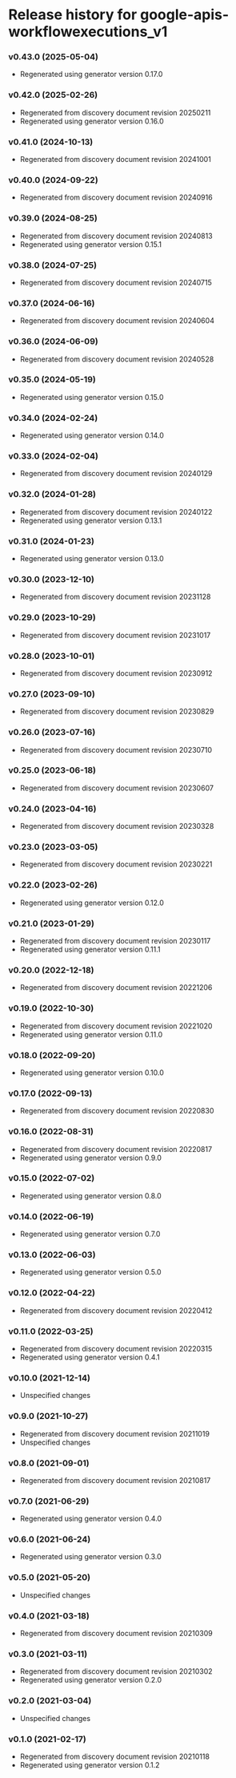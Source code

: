 # Release history for google-apis-workflowexecutions_v1

### v0.43.0 (2025-05-04)

* Regenerated using generator version 0.17.0

### v0.42.0 (2025-02-26)

* Regenerated from discovery document revision 20250211
* Regenerated using generator version 0.16.0

### v0.41.0 (2024-10-13)

* Regenerated from discovery document revision 20241001

### v0.40.0 (2024-09-22)

* Regenerated from discovery document revision 20240916

### v0.39.0 (2024-08-25)

* Regenerated from discovery document revision 20240813
* Regenerated using generator version 0.15.1

### v0.38.0 (2024-07-25)

* Regenerated from discovery document revision 20240715

### v0.37.0 (2024-06-16)

* Regenerated from discovery document revision 20240604

### v0.36.0 (2024-06-09)

* Regenerated from discovery document revision 20240528

### v0.35.0 (2024-05-19)

* Regenerated using generator version 0.15.0

### v0.34.0 (2024-02-24)

* Regenerated using generator version 0.14.0

### v0.33.0 (2024-02-04)

* Regenerated from discovery document revision 20240129

### v0.32.0 (2024-01-28)

* Regenerated from discovery document revision 20240122
* Regenerated using generator version 0.13.1

### v0.31.0 (2024-01-23)

* Regenerated using generator version 0.13.0

### v0.30.0 (2023-12-10)

* Regenerated from discovery document revision 20231128

### v0.29.0 (2023-10-29)

* Regenerated from discovery document revision 20231017

### v0.28.0 (2023-10-01)

* Regenerated from discovery document revision 20230912

### v0.27.0 (2023-09-10)

* Regenerated from discovery document revision 20230829

### v0.26.0 (2023-07-16)

* Regenerated from discovery document revision 20230710

### v0.25.0 (2023-06-18)

* Regenerated from discovery document revision 20230607

### v0.24.0 (2023-04-16)

* Regenerated from discovery document revision 20230328

### v0.23.0 (2023-03-05)

* Regenerated from discovery document revision 20230221

### v0.22.0 (2023-02-26)

* Regenerated using generator version 0.12.0

### v0.21.0 (2023-01-29)

* Regenerated from discovery document revision 20230117
* Regenerated using generator version 0.11.1

### v0.20.0 (2022-12-18)

* Regenerated from discovery document revision 20221206

### v0.19.0 (2022-10-30)

* Regenerated from discovery document revision 20221020
* Regenerated using generator version 0.11.0

### v0.18.0 (2022-09-20)

* Regenerated using generator version 0.10.0

### v0.17.0 (2022-09-13)

* Regenerated from discovery document revision 20220830

### v0.16.0 (2022-08-31)

* Regenerated from discovery document revision 20220817
* Regenerated using generator version 0.9.0

### v0.15.0 (2022-07-02)

* Regenerated using generator version 0.8.0

### v0.14.0 (2022-06-19)

* Regenerated using generator version 0.7.0

### v0.13.0 (2022-06-03)

* Regenerated using generator version 0.5.0

### v0.12.0 (2022-04-22)

* Regenerated from discovery document revision 20220412

### v0.11.0 (2022-03-25)

* Regenerated from discovery document revision 20220315
* Regenerated using generator version 0.4.1

### v0.10.0 (2021-12-14)

* Unspecified changes

### v0.9.0 (2021-10-27)

* Regenerated from discovery document revision 20211019
* Unspecified changes

### v0.8.0 (2021-09-01)

* Regenerated from discovery document revision 20210817

### v0.7.0 (2021-06-29)

* Regenerated using generator version 0.4.0

### v0.6.0 (2021-06-24)

* Regenerated using generator version 0.3.0

### v0.5.0 (2021-05-20)

* Unspecified changes

### v0.4.0 (2021-03-18)

* Regenerated from discovery document revision 20210309

### v0.3.0 (2021-03-11)

* Regenerated from discovery document revision 20210302
* Regenerated using generator version 0.2.0

### v0.2.0 (2021-03-04)

* Unspecified changes

### v0.1.0 (2021-02-17)

* Regenerated from discovery document revision 20210118
* Regenerated using generator version 0.1.2

